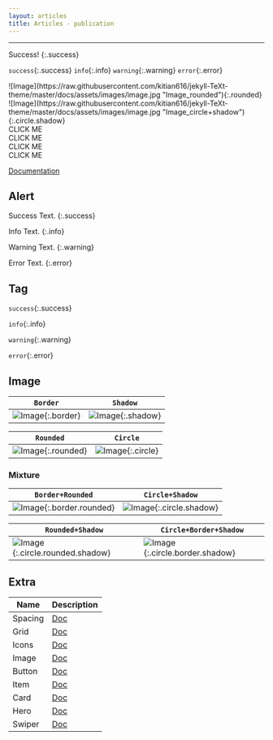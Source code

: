 ```yaml
---
layout: articles
title: Articles - publication
---
```


<div class="article__content" markdown="1">

---
Success!
{:.success}

`success`{:.success} `info`{:.info} `warning`{:.warning} `error`{:.error}

<div class="grid-container">
<div class="grid grid--p-3">
<div class="cell cell--12 cell--md-5 cell--lg-4" markdown="1">
![Image](https://raw.githubusercontent.com/kitian616/jekyll-TeXt-theme/master/docs/assets/images/image.jpg "Image_rounded"){:.rounded}
</div>
<div class="cell cell--12 cell--md-5 cell--lg-4" markdown="1">
![Image](https://raw.githubusercontent.com/kitian616/jekyll-TeXt-theme/master/docs/assets/images/image.jpg "Image_circle+shadow"){:.circle.shadow}
</div>
</div>
</div>

<div class="grid-container">
<div class="grid grid--p-1">
<div class="cell cell--6 cell--md-4 cell--lg-2">
<div class="button button--success button--pill my-2"><i class="fas fa-space-shuttle"></i> CLICK ME</div>
</div>
<div class="cell cell--6 cell--md-4 cell--lg-2">
<div class="button button--outline-info button--pill my-2"><i class="fas fa-space-shuttle"></i> CLICK ME</div>
</div>
<div class="cell cell--6 cell--md-4 cell--lg-2">
<div class="button button--warning button--rounded my-2"><i class="fas fa-user-astronaut"></i> CLICK ME</div>
</div>
<div class="cell cell--6 cell--md-4 cell--lg-2">
<div class="button button--outline-error button--rounded my-2"><i class="fas fa-user-astronaut"></i> CLICK ME</div>
</div>
</div>
</div>

<!--more-->

[Documentation](https://kitian616.github.io/jekyll-TeXt-theme/docs/en/additional-styles)

## Alert

Success Text.
{:.success}

Info Text.
{:.info}

Warning Text.
{:.warning}

Error Text.
{:.error}

## Tag

`success`{:.success}

`info`{:.info}

`warning`{:.warning}

`error`{:.error}

## Image

| `Border` | `Shadow` |
| ---- | ---- |
| ![Image](https://raw.githubusercontent.com/kitian616/jekyll-TeXt-theme/master/docs/assets/images/image.jpg "Image_border"){:.border} | ![Image](https://raw.githubusercontent.com/kitian616/jekyll-TeXt-theme/master/docs/assets/images/image.jpg "Image_shadow"){:.shadow} |

| `Rounded` | `Circle` |
| ---- | ---- |
| ![Image](https://raw.githubusercontent.com/kitian616/jekyll-TeXt-theme/master/docs/assets/images/image.jpg "Image_rounded"){:.rounded} | ![Image](https://raw.githubusercontent.com/kitian616/jekyll-TeXt-theme/master/docs/assets/images/image.jpg "Image_circle"){:.circle} |

### Mixture

| `Border+Rounded` | `Circle+Shadow` |
| ---- | ---- |
| ![Image](https://raw.githubusercontent.com/kitian616/jekyll-TeXt-theme/master/docs/assets/images/image.jpg "Image_border+rounded"){:.border.rounded} | ![Image](https://raw.githubusercontent.com/kitian616/jekyll-TeXt-theme/master/docs/assets/images/image.jpg "Image_circle+shadow"){:.circle.shadow} |

| `Rounded+Shadow` | `Circle+Border+Shadow` |
| ---- | ---- |
| ![Image](https://raw.githubusercontent.com/kitian616/jekyll-TeXt-theme/master/docs/assets/images/image.jpg "Image_rounded+shadow"){:.circle.rounded.shadow} | ![Image](https://raw.githubusercontent.com/kitian616/jekyll-TeXt-theme/master/docs/assets/images/image.jpg "Image_circle+border+shadow"){:.circle.border.shadow}

## Extra

| Name | Description |
| ---- | ---- |
| Spacing | [Doc](https://kitian616.github.io/jekyll-TeXt-theme/docs/en/spacing) |
| Grid | [Doc](https://kitian616.github.io/jekyll-TeXt-theme/docs/en/grid) |
| Icons | [Doc](https://kitian616.github.io/jekyll-TeXt-theme/docs/en/icons) |
| Image | [Doc](https://kitian616.github.io/jekyll-TeXt-theme/docs/en/image) |
| Button | [Doc](https://kitian616.github.io/jekyll-TeXt-theme/docs/en/button) |
| Item | [Doc](https://kitian616.github.io/jekyll-TeXt-theme/docs/en/item) |
| Card | [Doc](https://kitian616.github.io/jekyll-TeXt-theme/docs/en/card) |
| Hero | [Doc](https://kitian616.github.io/jekyll-TeXt-theme/docs/en/hero) |
| Swiper | [Doc](https://kitian616.github.io/jekyll-TeXt-theme/docs/en/swiper) |
